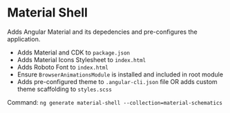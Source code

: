 # Material Shell
Adds Angular Material and its depedencies and pre-configures the application. 

- Adds Material and CDK to `package.json`
- Adds Material Icons Stylesheet to `index.html`
- Adds Roboto Font to `index.html`
- Ensure `BrowserAnimationsModule` is installed and included in root module
- Adds pre-configured theme to `.angular-cli.json` file OR adds custom theme scaffolding to `styles.scss`

Command: `ng generate material-shell --collection=material-schematics`
